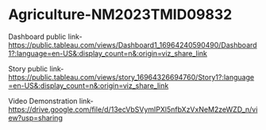 # Agriculture-NM2023TMID09832

Dashboard public link-https://public.tableau.com/views/Dashboard1_16964240590490/Dashboard1?:language=en-US&:display_count=n&:origin=viz_share_link

Story public link-https://public.tableau.com/views/story_16964326694760/Story1?:language=en-US&:display_count=n&:origin=viz_share_link

Video Demonstration link-https://drive.google.com/file/d/13ecVbSVymIPXl5nfbXzVxNeM2zeWZD_n/view?usp=sharing
